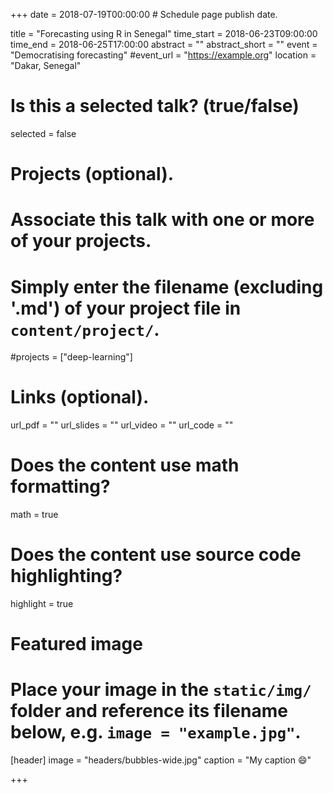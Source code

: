 +++
date = 2018-07-19T00:00:00  # Schedule page publish date.

title = "Forecasting using R in Senegal"
time_start = 2018-06-23T09:00:00
time_end = 2018-06-25T17:00:00
abstract = ""
abstract_short = ""
event = "Democratising forecasting"
#event_url = "https://example.org"
location = "Dakar, Senegal"

# Is this a selected talk? (true/false)
selected = false

# Projects (optional).
#   Associate this talk with one or more of your projects.
#   Simply enter the filename (excluding '.md') of your project file in `content/project/`.
#projects = ["deep-learning"]

# Links (optional).
url_pdf = ""
url_slides = ""
url_video = ""
url_code = ""

# Does the content use math formatting?
math = true

# Does the content use source code highlighting?
highlight = true

# Featured image
# Place your image in the `static/img/` folder and reference its filename below, e.g. `image = "example.jpg"`.
[header]
image = "headers/bubbles-wide.jpg"
caption = "My caption :smile:"

+++


